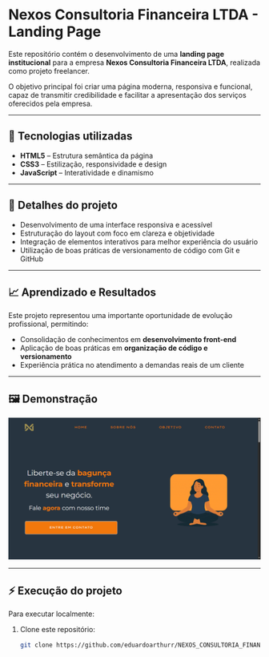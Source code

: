# Nexos Consultoria Financeira LTDA - Landing Page

Este repositório contém o desenvolvimento de uma **landing page institucional** para a empresa **Nexos Consultoria Financeira LTDA**, realizada como projeto freelancer.  

O objetivo principal foi criar uma página moderna, responsiva e funcional, capaz de transmitir credibilidade e facilitar a apresentação dos serviços oferecidos pela empresa.

---

## 🚀 Tecnologias utilizadas
- **HTML5** – Estrutura semântica da página  
- **CSS3** – Estilização, responsividade e design  
- **JavaScript** – Interatividade e dinamismo  

---

## 📌 Detalhes do projeto
- Desenvolvimento de uma interface responsiva e acessível  
- Estruturação do layout com foco em clareza e objetividade  
- Integração de elementos interativos para melhor experiência do usuário  
- Utilização de boas práticas de versionamento de código com Git e GitHub  

---

## 📈 Aprendizado e Resultados
Este projeto representou uma importante oportunidade de evolução profissional, permitindo:  
- Consolidação de conhecimentos em **desenvolvimento front-end**  
- Aplicação de boas práticas em **organização de código e versionamento**  
- Experiência prática no atendimento a demandas reais de um cliente  

---

## 🖼️ Demonstração

![Preview da Landing Page](./imagens/PrintLandingPage.png)

---

## ⚡ Execução do projeto
Para executar localmente:  
1. Clone este repositório:  
   ```bash
   git clone https://github.com/eduardoarthurr/NEXOS_CONSULTORIA_FINANCEIRA.git
